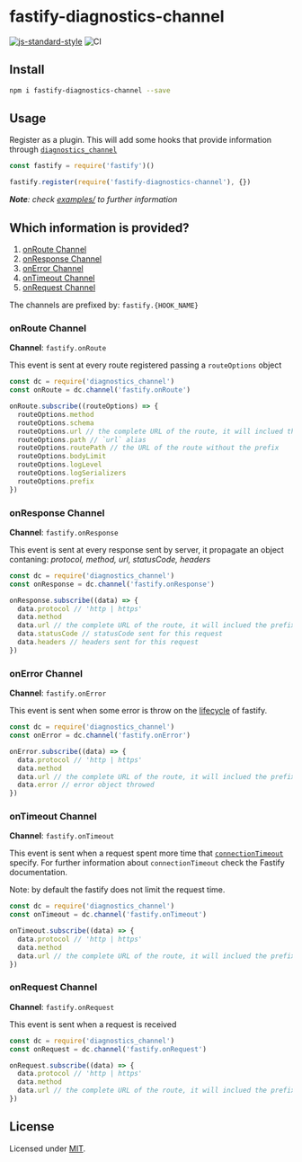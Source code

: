 # fastify-diagnostics-channel

[![js-standard-style](https://img.shields.io/badge/code%20style-standard-brightgreen.svg?style=flat)](http://standardjs.com/) 
![CI](https://github.com/fastify/fastify-diagnostics-channel/workflows/Continuous%20Integration/badge.svg)

## Install
```sh
npm i fastify-diagnostics-channel --save
```

## Usage

Register as a plugin. This will add some hooks that provide information through [`diagnostics_channel`](https://nodejs.org/api/diagnostics_channel.html)

```js
const fastify = require('fastify')()

fastify.register(require('fastify-diagnostics-channel'), {})
```

_**Note**: check [examples/](./examples/index.js) to further information_

## Which information is provided?

1. [onRoute Channel](#onroute-channel)
2. [onResponse Channel](#onresponse-channel)
3. [onError Channel](#onerror-channel)
4. [onTimeout Channel](#ontimeout-channel)
4. [onRequest Channel](#onrequest-channel)

The channels are prefixed by: `fastify.{HOOK_NAME}`

### onRoute Channel

**Channel**: `fastify.onRoute`

This event is sent at every route registered passing a `routeOptions` object

```js
const dc = require('diagnostics_channel')
const onRoute = dc.channel('fastify.onRoute')

onRoute.subscribe((routeOptions) => {
  routeOptions.method
  routeOptions.schema
  routeOptions.url // the complete URL of the route, it will inclued the prefix if any
  routeOptions.path // `url` alias
  routeOptions.routePath // the URL of the route without the prefix
  routeOptions.bodyLimit
  routeOptions.logLevel
  routeOptions.logSerializers
  routeOptions.prefix
})
```

### onResponse Channel

**Channel**: `fastify.onResponse`

This event is sent at every response sent by server, it propagate an object contaning: _protocol, method, url, statusCode, headers_

```js
const dc = require('diagnostics_channel')
const onResponse = dc.channel('fastify.onResponse')

onResponse.subscribe((data) => {
  data.protocol // 'http | https'
  data.method
  data.url // the complete URL of the route, it will inclued the prefix if any
  data.statusCode // statusCode sent for this request
  data.headers // headers sent for this request
})
```

### onError Channel

**Channel**: `fastify.onError`

This event is sent when some error is throw on the [lifecycle](https://www.fastify.io/docs/latest/Lifecycle/) of fastify.

```js
const dc = require('diagnostics_channel')
const onError = dc.channel('fastify.onError')

onError.subscribe((data) => {
  data.protocol // 'http | https'
  data.method
  data.url // the complete URL of the route, it will inclued the prefix if any
  data.error // error object throwed
})
```

### onTimeout Channel

**Channel**: `fastify.onTimeout`

This event is sent when a request spent more time that [`connectionTimeout`](https://www.fastify.io/docs/latest/Server/#connectiontimeout) specify. For further information about `connectionTimeout` check the Fastify documentation.

Note: by default the fastify does not limit the request time.

```js
const dc = require('diagnostics_channel')
const onTimeout = dc.channel('fastify.onTimeout')

onTimeout.subscribe((data) => {
  data.protocol // 'http | https'
  data.method
  data.url // the complete URL of the route, it will inclued the prefix if any
})
```

### onRequest Channel

**Channel**: `fastify.onRequest`

This event is sent when a request is received

```js
const dc = require('diagnostics_channel')
const onRequest = dc.channel('fastify.onRequest')

onRequest.subscribe((data) => {
  data.protocol // 'http | https'
  data.method
  data.url // the complete URL of the route, it will inclued the prefix if any
})
```

## License

Licensed under [MIT](./LICENSE).
